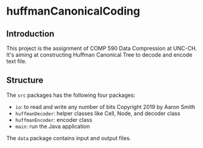 # huffmanCanonicalCoding
## Introduction
This project is the assignment of COMP 590 Data Compression at UNC-CH.
It's aiming at constructing Huffman Canonical Tree to decode and encode text file.
## Structure 
The `src` packages has the following four packages:
- `io`: to read and write any number of bits Copyright 2019 by Aaron Smith
- `huffmanDecoder`: helper classes like Cell, Node, and decoder class
- `huffmanEncoder`: encoder class
- `main`: run the Java application

The `data` package contains input and output files.

